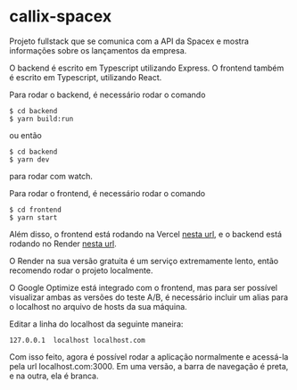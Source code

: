 # callix-spacex
Projeto fullstack que se comunica com a API da Spacex e mostra
informações sobre os lançamentos da empresa.

O backend é escrito em Typescript utilizando Express. O frontend também é escrito
em Typescript, utilizando React.

Para rodar o backend, é necessário rodar o comando
```console
$ cd backend
$ yarn build:run
```
ou então
```console
$ cd backend
$ yarn dev
```
para rodar com watch.

Para rodar o frontend, é necessário rodar o comando
```console
$ cd frontend
$ yarn start
```

Além disso, o frontend está rodando na 
Vercel [nesta url](https://callix-spacex-6uiyowc6d-arthur-teixeira.vercel.app),
e o backend está rodando no Render [nesta url](https://callix-spacex-backend.onrender.com).

O Render na sua versão gratuita é um serviço extremamente lento, então recomendo
rodar o projeto localmente.

O Google Optimize está integrado com o frontend, mas para ser possível visualizar
ambas as versões do teste A/B, é necessário incluir um alias para o localhost no arquivo de hosts
da sua máquina.

Editar a linha do localhost da seguinte maneira:
```console
127.0.0.1  localhost localhost.com
```

Com isso feito, agora é possível rodar a aplicação normalmente e acessá-la
pela url localhost.com:3000.
Em uma versão, a barra de navegação é preta, e na outra, ela é branca.
